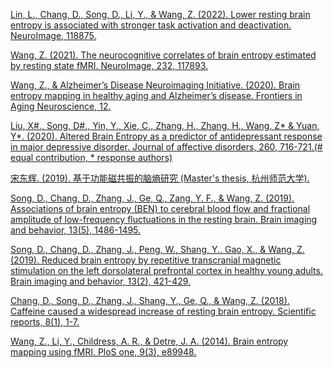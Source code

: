 
<a href = "https://www.sciencedirect.com/science/article/pii/S1053811922000052"> Lin, L., Chang, D., Song, D., Li, Y., & Wang, Z. (2022). Lower resting brain entropy is associated with stronger task activation and deactivation. NeuroImage, 118875. </a>

<a href = "https://www.sciencedirect.com/science/article/pii/S1053811921001701"> Wang, Z. (2021). The neurocognitive correlates of brain entropy estimated by resting state fMRI. NeuroImage, 232, 117893. </a>

<a href = "https://www.frontiersin.org/articles/10.3389/fnagi.2020.596122/full"> Wang, Z., & Alzheimer’s Disease Neuroimaging Initiative. (2020). Brain entropy mapping in healthy aging and Alzheimer’s disease. Frontiers in Aging Neuroscience, 12. </a>

<a href = "https://www.sciencedirect.com/science/article/abs/pii/S0165032719313473?via%3Dihub"> Liu, X#., Song, D#., Yin, Y., Xie, C., Zhang, H., Zhang, H., Wang, Z* & Yuan, Y*. (2020). Altered Brain Entropy as a predictor of antidepressant response in major depressive disorder. Journal of affective disorders, 260, 716-721.(# equal contribution, * response authors) </a>

<a href = "https://scjg.cnki.net/kcms/detail/detail.aspx?filename=1019921540.nh&dbcode=CMFD&dbname=CMFD2019&v="> 宋东辉. (2019). 基于功能磁共振的脑熵研究 (Master's thesis, 杭州师范大学). </a>

<a href = "https://link.springer.com/article/10.1007%2Fs11682-018-9963-4"> Song, D., Chang, D., Zhang, J., Ge, Q., Zang, Y. F., & Wang, Z. (2019). Associations of brain entropy (BEN) to cerebral blood flow and fractional amplitude of low-frequency fluctuations in the resting brain. Brain imaging and behavior, 13(5), 1486-1495.</a>

<a href = "https://link.springer.com/article/10.1007%2Fs11682-018-9866-4"> Song, D., Chang, D., Zhang, J., Peng, W., Shang, Y., Gao, X., & Wang, Z. (2019). Reduced brain entropy by repetitive transcranial magnetic stimulation on the left dorsolateral prefrontal cortex in healthy young adults. Brain imaging and behavior, 13(2), 421-429.</a>

<a href = "https://www.nature.com/articles/s41598-018-21008-6"> Chang, D., Song, D., Zhang, J., Shang, Y., Ge, Q., & Wang, Z. (2018). Caffeine caused a widespread increase of resting brain entropy. Scientific reports, 8(1), 1-7. </a>

 <a href="https://journals.plos.org/plosone/article?id=10.1371/journal.pone.0089948" > Wang, Z., Li, Y., Childress, A. R., & Detre, J. A. (2014). Brain entropy mapping using fMRI. PloS one, 9(3), e89948. </a>
